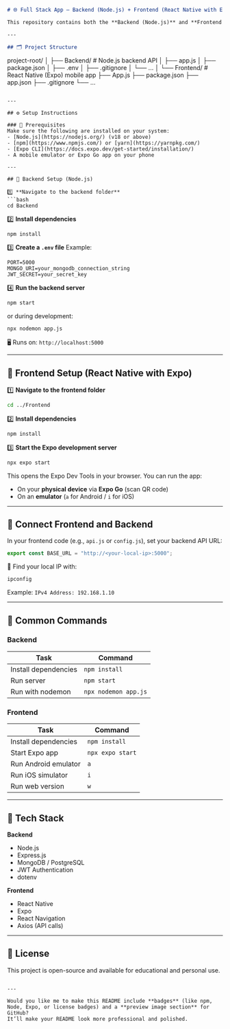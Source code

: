 

```markdown
# 🌐 Full Stack App — Backend (Node.js) + Frontend (React Native with Expo)

This repository contains both the **Backend (Node.js)** and **Frontend (React Native using Expo)** parts of the application.

---

## 🗂️ Project Structure

```

project-root/
│
├── Backend/             # Node.js backend API
│   ├── app.js
│   ├── package.json
│   ├── .env
│   ├── .gitignore
│   └── ...
│
└── Frontend/            # React Native (Expo) mobile app
├── App.js
├── package.json
├── app.json
├── .gitignore
└── ...

````

---

## ⚙️ Setup Instructions

### 🧩 Prerequisites
Make sure the following are installed on your system:
- [Node.js](https://nodejs.org/) (v18 or above)
- [npm](https://www.npmjs.com/) or [yarn](https://yarnpkg.com/)
- [Expo CLI](https://docs.expo.dev/get-started/installation/)
- A mobile emulator or Expo Go app on your phone

---

## 🚀 Backend Setup (Node.js)

1️⃣ **Navigate to the backend folder**
```bash
cd Backend
````

2️⃣ **Install dependencies**

```bash
npm install
```

3️⃣ **Create a `.env` file**
Example:

```
PORT=5000
MONGO_URI=your_mongodb_connection_string
JWT_SECRET=your_secret_key
```

4️⃣ **Run the backend server**

```bash
npm start
```

or during development:

```bash
npx nodemon app.js
```

🖥️ Runs on:
`http://localhost:5000`

---

## 📱 Frontend Setup (React Native with Expo)

1️⃣ **Navigate to the frontend folder**

```bash
cd ../Frontend
```

2️⃣ **Install dependencies**

```bash
npm install
```

3️⃣ **Start the Expo development server**

```bash
npx expo start
```

This opens the Expo Dev Tools in your browser.
You can run the app:

* On your **physical device** via **Expo Go** (scan QR code)
* On an **emulator** (`a` for Android / `i` for iOS)

---

## 🔗 Connect Frontend and Backend

In your frontend code (e.g., `api.js` or `config.js`), set your backend API URL:

```js
export const BASE_URL = "http://<your-local-ip>:5000";
```

📍 Find your local IP with:

```bash
ipconfig
```

Example:
`IPv4 Address: 192.168.1.10`

---

## 🧰 Common Commands

### Backend

| Task                 | Command              |
| -------------------- | -------------------- |
| Install dependencies | `npm install`        |
| Run server           | `npm start`          |
| Run with nodemon     | `npx nodemon app.js` |

### Frontend

| Task                 | Command          |
| -------------------- | ---------------- |
| Install dependencies | `npm install`    |
| Start Expo app       | `npx expo start` |
| Run Android emulator | `a`              |
| Run iOS simulator    | `i`              |
| Run web version      | `w`              |

---

## 🧠 Tech Stack

**Backend**

* Node.js
* Express.js
* MongoDB / PostgreSQL
* JWT Authentication
* dotenv

**Frontend**

* React Native
* Expo
* React Navigation
* Axios (API calls)

---

## 🧾 License

This project is open-source and available for educational and personal use.

```

---

Would you like me to make this README include **badges** (like npm, Node, Expo, or license badges) and a **preview image section** for GitHub?  
It’ll make your README look more professional and polished.
```
